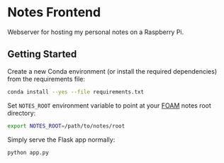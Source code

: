 # Notes Frontend

Webserver for hosting my personal notes on a Raspberry Pi.

## Getting Started

Create a new Conda environment (or install the required dependencies) from the requirements file:

```sh
conda install --yes --file requirements.txt
```

Set `NOTES_ROOT` environment variable to point at your [FOAM][foam-github] notes root directory:

```sh
export NOTES_ROOT=/path/to/notes/root
```

Simply serve the Flask app normally:

```sh
python app.py
```

[foam-github]: https://github.com/foambubble/foam
